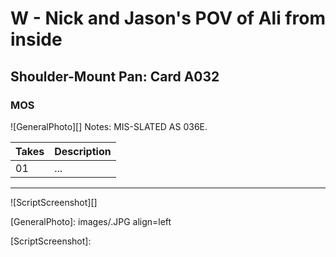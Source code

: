 # W - Nick and Jason's POV of Ali from inside

## Shoulder-Mount Pan: Card A032

### MOS

![GeneralPhoto][]
Notes: MIS-SLATED AS 036E.

| Takes | Description |
|:---|:----|
| 01 | ... |

----

![ScriptScreenshot][]


[GeneralPhoto]:  images/.JPG align=left

[ScriptScreenshot]: 